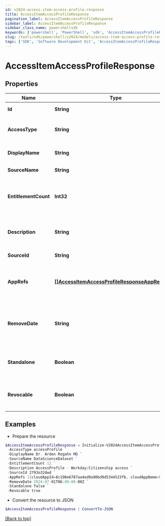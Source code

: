 ```yaml
---
id: v2024-access-item-access-profile-response
title: AccessItemAccessProfileResponse
pagination_label: AccessItemAccessProfileResponse
sidebar_label: AccessItemAccessProfileResponse
sidebar_class_name: powershellsdk
keywords: ['powershell', 'PowerShell', 'sdk', 'AccessItemAccessProfileResponse', 'V2024AccessItemAccessProfileResponse'] 
slug: /tools/sdk/powershell/v2024/models/access-item-access-profile-response
tags: ['SDK', 'Software Development Kit', 'AccessItemAccessProfileResponse', 'V2024AccessItemAccessProfileResponse']
---
```



# AccessItemAccessProfileResponse

## Properties

Name | Type | Description | Notes
------------ | ------------- | ------------- | -------------
**Id** | **String** | the access item id | [optional] 
**AccessType** | **String** | the access item type. accessProfile in this case | [optional] 
**DisplayName** | **String** | the display name of the identity | [optional] 
**SourceName** | **String** | the name of the source | [optional] 
**EntitlementCount** | **Int32** | the number of entitlements the access profile will create | [required]
**Description** | **String** | the description for the access profile | [optional] 
**SourceId** | **String** | the id of the source | [optional] 
**AppRefs** | [**[]AccessItemAccessProfileResponseAppRefsInner**](access-item-access-profile-response-app-refs-inner) | the list of app ids associated with the access profile | [required]
**RemoveDate** | **String** | the date the access profile is no longer assigned to the specified identity | [optional] 
**Standalone** | **Boolean** | indicates whether the access profile is standalone | [required]
**Revocable** | **Boolean** | indicates whether the access profile is revocable | [required]

## Examples

- Prepare the resource
```powershell
$AccessItemAccessProfileResponse = Initialize-V2024AccessItemAccessProfileResponse  -Id 2c918087763e69d901763e72e97f006f `
 -AccessType accessProfile `
 -DisplayName Dr. Arden Rogahn MD `
 -SourceName DataScienceDataset `
 -EntitlementCount 12 `
 -Description AccessProfile - Workday/Citizenship access `
 -SourceId 2793o32dwd `
 -AppRefs [{cloudAppId=8c190e6787aa4ed9a90bd9d5344523fb, cloudAppName=Sample App}, {cloudAppId=2c91808a77ff216301782327a50f09bf, cloudAppName=Another App}] `
 -RemoveDate 2024-07-01T06:00:00.00Z `
 -Standalone false `
 -Revocable true
```

- Convert the resource to JSON
```powershell
$AccessItemAccessProfileResponse | ConvertTo-JSON
```


[[Back to top]](#) 

